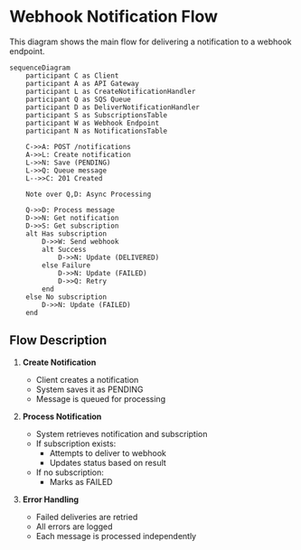 # Webhook Notification Flow

This diagram shows the main flow for delivering a notification to a webhook endpoint.

```mermaid
sequenceDiagram
    participant C as Client
    participant A as API Gateway
    participant L as CreateNotificationHandler
    participant Q as SQS Queue
    participant D as DeliverNotificationHandler
    participant S as SubscriptionsTable
    participant W as Webhook Endpoint
    participant N as NotificationsTable

    C->>A: POST /notifications
    A->>L: Create notification
    L->>N: Save (PENDING)
    L->>Q: Queue message
    L-->>C: 201 Created

    Note over Q,D: Async Processing

    Q->>D: Process message
    D->>N: Get notification
    D->>S: Get subscription
    alt Has subscription
        D->>W: Send webhook
        alt Success
            D->>N: Update (DELIVERED)
        else Failure
            D->>N: Update (FAILED)
            D->>Q: Retry
        end
    else No subscription
        D->>N: Update (FAILED)
    end
```

## Flow Description

1. **Create Notification**
   - Client creates a notification
   - System saves it as PENDING
   - Message is queued for processing

2. **Process Notification**
   - System retrieves notification and subscription
   - If subscription exists:
     - Attempts to deliver to webhook
     - Updates status based on result
   - If no subscription:
     - Marks as FAILED

3. **Error Handling**
   - Failed deliveries are retried
   - All errors are logged
   - Each message is processed independently 